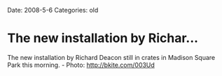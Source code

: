 Date: 2008-5-6
Categories: old

# The new installation by Richar...

The new installation by Richard Deacon still in crates in Madison Square Park this morning. - Photo: http://bkite.com/003Ud
